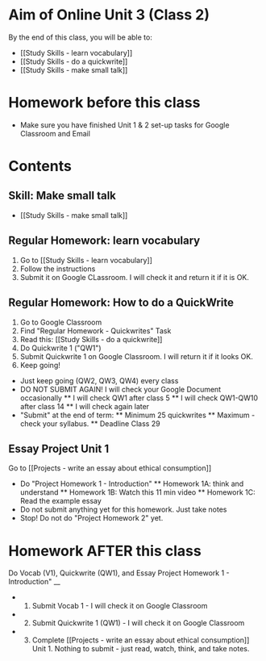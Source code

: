 # Aim of Online Unit 3 (Class 2)
By the end of this class, you will be able to:
* [[Study Skills - learn vocabulary]]
* [[Study Skills - do a quickwrite]]
* [[Study Skills - make small talk]]


# Homework before this class
* Make sure you have finished Unit 1 & 2 set-up tasks for Google Classroom and Email

# Contents
## Skill: Make small talk
* [[Study Skills - make small talk]]

## Regular Homework: learn vocabulary
1) Go to [[Study Skills - learn vocabulary]]
2) Follow the instructions
3) Submit it on Google CLassroom. I will check it and return it if it is OK. 

## Regular Homework: How to do a QuickWrite
1) Go to Google Classroom 
2) Find "Regular Homework - Quickwrites" Task
3) Read this: [[Study Skills - do a quickwrite]]
4) Do Quickwrite 1 ("QW1")
5) Submit Quickwrite 1 on Google Classroom. I will return it if it looks OK. 
6) Keep going!
* Just keep going (QW2, QW3, QW4) every class
* DO NOT SUBMIT AGAIN! I will check your Google Document occasionally
** I will check QW1 after class 5
** I will check QW1-QW10 after class 14
** I will check again later
* "Submit" at the end of term:
** Minimum 25 quickwrites
** Maximum  - check your syllabus.
** Deadline Class 29

## Essay Project Unit 1
Go to [[Projects - write an essay about ethical consumption]]
* Do "Project Homework  1 - Introduction"
** Homework 1A: think and understand
** Homework 1B: Watch this 11 min video
** Homework 1C: Read the example essay 
* Do not submit anything yet for this homework. Just take notes
* Stop! Do not do "Project Homework 2" yet. 



# Homework AFTER this class
Do  Vocab (V1), Quickwrite (QW1), and Essay Project Homework  1 - Introduction" __ 
* 1) Submit Vocab 1 - I will check it on Google Classroom
* 2) Submit Quickwrite 1 (QW1) - I will check it on Google Classroom
* 3) Complete [[Projects - write an essay about ethical consumption]] Unit 1. Nothing to submit - just read, watch, think, and take notes. 




